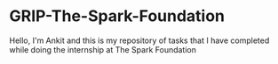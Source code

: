 # GRIP-The-Spark-Foundation
Hello, I'm Ankit and this is my repository of tasks that I have completed while doing the internship at The Spark Foundation
